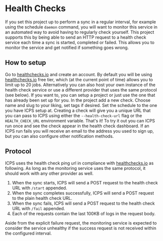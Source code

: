 # Health Checks

If you set this project up to perform a sync in a regular interval, for example using the schedule `daemon` command, you will want to monitor this service in an automated way to avoid having to regularly check yourself. This project supports this by being able to send an HTTP request to a health check service each time a sync is started, completed or failed. This allows you to monitor the service and get notified if something goes wrong.

## How to setup

Go to [healthchecks.io](https://healthchecks.io/) and create an account. By default you will be using [healthchecks.io](https://healthchecks.io/) free tier, which (at the current point of time) allows you to limit up to 20 jobs. Alternatively you can also host your own instance of the health check service or use a different provider that uses the same protocol (see below). If you want to, you can setup a project or just use the one that has already been set up for you. In the project add a new check. Choose name and slug to your liking, set tags if desired. Set the schedule to the one you have ICPS setup at. Creating a check will give you a unique URL that you can pass to ICPS using either the `--health-check-url` flag or the `HEALTH_CHECK_URL` environment variable. That's it! To try it out you can ICPS run once and see the check appear in the health check dashboard. If an ICPS run fails you will receive an email to the address you used to sign up, but you can also configure other notification methods.

## Protocol

ICPS uses the health check ping url in compliance with [healthchecks.io](https://healthchecks.io/) as following. As long as the monitoring service uses the same protocol, it should work with any other provider as well.

1. When the sync starts, ICPS will send a POST request to the health check URL with `/start` appended.
2. When the sync completes successfully, ICPS will send a POST request to the plain health check URL.
3. When the sync fails, ICPS will send a POST request to the health check URL with `/fail` appended.
4. Each of the requests contain the last 100KB of logs in the request body.

Aside from the explicit failure request, the monitoring service is expected to consider the service unhealthy if the success request is not received within the configured interval.
